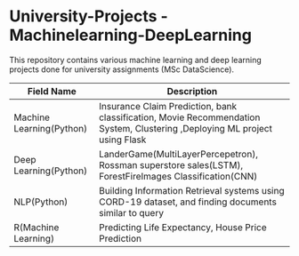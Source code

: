 # University-Projects - Machinelearning-DeepLearning

This repository contains various machine learning and deep learning projects done for university assignments (MSc DataScience).

| Field Name                 | Description |
| ---------------------------| -----------  |
| Machine Learning(Python)   | Insurance Claim Prediction, bank classification, Movie Recommendation System, Clustering ,Deploying ML project using Flask  |
| Deep Learning(Python)      | LanderGame(MultiLayerPercepetron), Rossman superstore sales(LSTM), ForestFireImages Classification(CNN) |
| NLP(Python)                | Building Information Retrieval systems using CORD-19 dataset, and finding documents similar to query    |
| R(Machine Learning)        | Predicting Life Expectancy, House Price Prediction   |

